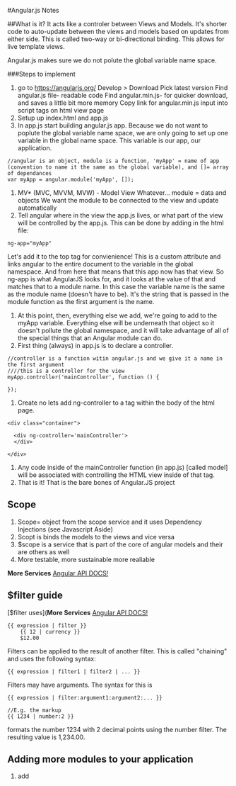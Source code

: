 #Angular.js Notes

##What is it?
It acts like a controler between Views and Models. It's shorter code to auto-update between the views and models based on updates from either side. This is called two-way or bi-directional binding. This allows for live template views.

Angular.js makes sure we do not polute the global variable name space.


###Steps to implement
1. go to https://angularjs.org/
   Develop > Download
       Pick latest version
           Find angular.js file- readable code
           Find angular.min.js- for quicker download, and saves a little bit more memory
       Copy link for angular.min.js input into script tags on html view page
1. Setup up index.html and app.js
1. In app.js start building angular.js app. Because we do not want to poplute the global variable name space, we are only going to set up one variable in the global name space. This variable is our app, our application.
```
//angular is an object, module is a function, 'myApp' = name of app (convention to name it the same as the global variable), and []= array of dependances
var myApp = angular.module('myApp', []);
```
1. MV* (MVC, MVVM, MVW) - Model View Whatever...
module = data and objects
We want the module to be connected to the view and update automatically
1. Tell angular where in the view the app.js lives, or what part of the view will be controlled by the app.js. This can be done by adding in the html file:
```
ng-app="myApp"
```
Let's add it to the top <html> tag for convienience! This is a custom attribute and links angular to the entire document to the variable in the global namespace. And from here that means that this app now has that view. So ng-app is what AngularJS looks for, and it looks at the value of that and matches that to a module name. In this case the variable name is the same as the module name (doesn't have to be). It's the string that is passed in the module function as the first argument is the name.
1. At this point, then, everything else we add, we're going to add to the myApp variable. Everything else will be underneath that object so it doesn't pollute the global namespace, and it will take advantage of all of the special things that an Angular module can do.
1. First thing (always) in app.js is to declare a controller.
```
//controller is a function witin angular.js and we give it a name in the first argument
////this is a controller for the view
myApp.controller('mainController', function () {

});
```

1. Create no lets add ng-controller to a tag within the body of the html page.

```
<div class="container">

  <div ng-controller='mainController'>
  </div>

</div>
```

1. Any code inside of the mainController function (in app.js) [called model] will be associated with controlling the HTML view inside of that tag.
1. That is it! That is the bare bones of Angular.JS project

## Scope
1. Scope= object from the scope service and it uses Dependency Injections (see Javascript Aside)
1. Scopt is binds the models to the views and vice versa
1. $scope is a service that is part of the core of angular models and their are others as well
1. More testable, more sustainable more realiable

**More Services**
[Angular API DOCS!](https://docs.angularjs.org/api)

## $filter guide
[$filter uses](**More Services**
[Angular API DOCS!](https://docs.angularjs.org/api)
```
{{ expression | filter }}
    {{ 12 | currency }}
    $12.00
```
Filters can be applied to the result of another filter. This is called "chaining" and uses the following syntax:
```
{{ expression | filter1 | filter2 | ... }}
```
Filters may have arguments. The syntax for this is
```
{{ expression | filter:argument1:argument2:... }}

//E.g. the markup
{{ 1234 | number:2 }}
```
formats the number 1234 with 2 decimal points using the number filter. The resulting value is 1,234.00.


## Adding more modules to your application
1. add <script> code below original angularjs <script> tag in html
1. Then update the js file
```
// javascript array of dependences that you can add
var myApp = angular.module('myApp', ['ngMessages', 'nameOfmodule2', 'namofmodule3', etc]);
```
**ngMessages** module does form validation
it shows in real time the messages!
```
<form name = "myForm">
  <input type='text' ng-model='field' name='myField' required minlength='5'/>
    <div ng-messages='myForm.myField.$error'>
      <div ng-message= 'required'>You did not enter a field
      </div>
      <div ng-message='minlength'>The value entered is too short
    </div>
</form>
```
1. Angular resource is a module that is called:
```
ngResource
```
(include script tag in html)
This module allows for a quick reference for

## Minification
1. Shrinking files
1. You can inject minification
1. Drop code into minifier and get the result
1. Takes variables and renames them to the smallest size it can, just one letter if it can.
1. Put if you use the minified version of your code within your app you will get errors. Why? Because angular coun't find the minified variables. Remember, AngularJS is based off dependency injection. Angular looks at the list of the perimeters as a **string** and tries to find the $ symbols to know which variables to use dependency injection. So minifying actually breaks AngularJS's dependency injection.
1. So what did AngularJS do to solve this?
```
//add array of elements
myApp.controller('mainController', ['$scope', '$log', function($scope, $log) {
  $log.info($scope);
}]);
```
Adding a secound object as an array and add elements to the array then copying and pasting this code into an minifier will give you working code that Angular can now read. **Why? Because a minifier is never going to change the values inside a string.** It's never going to touch what is between two quotes, because that's something that you are explicity specifying in the code. However, at this point **order matters!** Angular will assign the first element to the virst variable undefined in the function, the secound element to the secound variable of the function... so on and so forth.
1. So the following could be:
```
myApp.controller('mainController', ['$scope', '$log', function(a, b) {
  $log.info(b);
}]);

// and b will be $log - order matters!
```

## Scope and Interpolation
1. Interpolation = creating a string by combining strings and placeholders
```
'My name is' + name
```
This is interpolated, and results in= 'My name is Crystal'
1. In AngularJS this works how?
- instead of using jQuery to grab items from html file and manipulating the DOM by using such phrases as: *innertext() or innerHTML() or contents() or text() etc*
we use Angular to and $scope service
- So, the $scope service can attach variable names to, put data into the scope and functions as well
```
var myApp = angular.module('myApp', []);

myApp.controller('mainController', ['$scope', function($scope) {
  $scope.name = 'Tony';
}]);
```
- whatever is in the scope becomes available inside the view (html) > That is inside the HTML that is attached to the controller.
1. One way of **interpolation** in AngularJS, is to take two curly braces {{ whatever you put here will be interpolated by AngularJS }} - {{ name }} just one word goes here that represents the variable to be called in the js file. $scope.name matches up with {{ name }}
- you can add stuff to the {{ name }} such as:
```
{{ name + '. How are you?' }}
```
**returns: > "Hello Tony. How are you?"**

1. Addint $timeout -- make sure $time lines up in the function too according to it's order in the array
```
var myApp = angular.module('myApp', []);

myApp.controller('mainController', ['$scope', '$timeout', function($scope, $timeout) {
  $scope.name = 'Tony';

  $timeout(function() {

    $scope.name= 'Everybody';

  }, 3000);

}]);
```
> this automatically updated the data!


# *IMPORTANT!*
# Directives and Two Way Data Binding
1. Directive = an instruction to AngularJS to manipulate a piece of the DOM
- *this could be 'add a class', 'hide this', 'create this', etc.
```
<div class ='container'>
  <div>
    <label>What is your twitter hangle?</label>
    <input type="text" />
  </div>

  <hr />

  <h1>twitter.com/<h1>

```
1. <hr /> = horizontal rule in text box area
1. This appears as an form and a starting of a twitter handle url once HTML is launched on the server
1. How do we append the value of the input field to complete the twitter handle?
- go to the js file and we are going to use a **directive** ... *the first directives used were the ng-controller and the ng-app directives (custom attributes)*
- but we will be using our first **big time** directive where we will be specifying some kind of data. So going back to the HTML page we add: ng-model to the input tags:

```
  <input type="text" ng-model='handle'/>
```

- this tells us that we want to *bind* this element to a specific property, a specific variable in the scope
```
var myApp = angular.module('myApp', []);

myApp.controller('mainController', ['$scope', function($scope) {
  $scope.handle = '';

}]);
```
- *This is two way binding*
- now lets add it to the twitter url!
```
<div class ='container'>
  <div>
    <label>What is your twitter hangle?</label>
    <input type="text" />
  </div>

  <hr />

  <h1>twitter.com/{{ handle }}<h1>

```
- **This auto updates in REAL TIME!!**
1. Now lets convert what ever is inputted by the user to lowercase
```
var myApp = angular.module('myApp', []);

myApp.controller('mainController', ['$scope', '$filter', function($scope, $filter) {
  $scope.handle = '';

  $scope.lowercasehandle = function() {
    return $filter('lowercase')($scope.handle);
  };

}]);
```
-Add $filter as a second option and as the second dependency injector of the function.
- Now add it to the HTML - remember you have to call a function!
```
<div class ='container'>
  <div>
    <label>What is your twitter hangle?</label>
    <input type="text" />
  </div>

  <hr />

  <h1>twitter.com/{{ lowercasehandle() }}<h1>

```


## Watchers and the Digest Loop
(see JavaScript aside below= **'Event Loop'**)
1. AngularJs actually adds event listeners for you and it's **extending** the Event Loop, doing more with it in order to automatically control that binding between the model and the view.
1. AngularJS adds on **Angular Context**
-so on top of the Event loop we have this entire context of everything going on witin the AngularJS architechture!
- Agular Context adds = **Watchers** these watches wait for changes, just like eventListeners - and adds them to the **Digest Loop** *it's sort of like the the Event Loop, but it's it's own loop that angular has written*
1. If a watcher is triggered then the Digest Loop will pick up on that change and bring on the new value then update the DOM.
- After one loop the digest cycle will check again to make sure none of those changes affected anything else. If it did, the cycle will continue until all of the old values and the new values match.

-

## Javascript Aside
1. Dependency Injection: rather than creating an object inside a function, you pass it to the function
1. Arrays can contain: strings, numbers, functions, objects, etc etc
```
var things= [
              1,
              '2',
              function() {
                alert('Hello');
              }
            ];
//calling the function through the array
things[2]();
```
1. *The Event Loop*
- Waits for events and then throws them into a loop.
- (empty text boxes with an event listener will acknowledge each keypress event)
*textBox.addEventListener('keypress', function(event){
  console.log('Pressed!');
});
